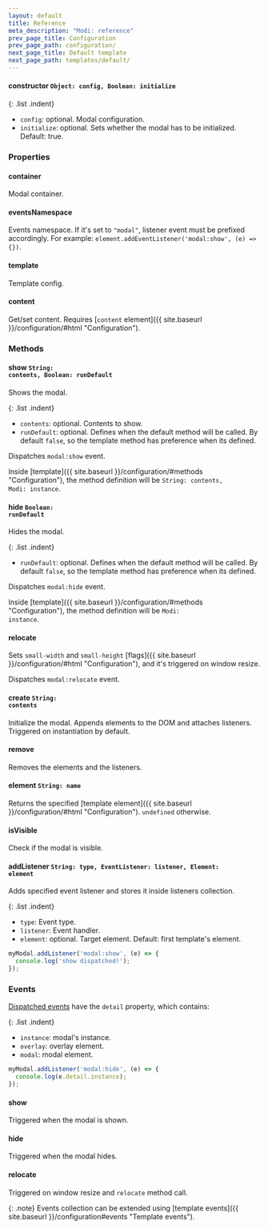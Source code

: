 ```yaml
---
layout: default
title: Reference
meta_description: "Modi: reference"
prev_page_title: Configuration
prev_page_path: configuration/
next_page_title: Default template
next_page_path: templates/default/
---
```


#### constructor <code>Object: config, Boolean: initialize</code>

{: .list .indent}
- <code>config</code>: optional. Modal configuration.
- <code>initialize</code>: optional. Sets whether the modal has to be initialized. Default: true.

### Properties

#### container

Modal container.

#### eventsNamespace

Events namespace. If it's set to <code>"modal"</code>, listener event must be prefixed accordingly. For example: <code>element.addEventListener('modal:show', (e) => {})</code>.

#### template

Template config.

#### content

Get/set content. Requires [<code>content</code> element]({{ site.baseurl }}/configuration/#html "Configuration").

### Methods

#### show <code>String: contents, Boolean: runDefault</code>

Shows the modal.

{: .list .indent}
- <code>contents</code>: optional. Contents to show.
- <code>runDefault</code>: optional. Defines when the default method will be called. By default <code>false</code>, so the template method has preference when its defined.

Dispatches <code>modal:show</code> event.

Inside [template]({{ site.baseurl }}/configuration/#methods "Configuration"), the method definition will be <code>String: contents, Modi: instance</code>.

#### hide <code>Boolean: runDefault</code>

Hides the modal.

{: .list .indent}
- <code>runDefault</code>: optional. Defines when the default method will be called. By default <code>false</code>, so the template method has preference when its defined.

Dispatches <code>modal:hide</code> event.

Inside [template]({{ site.baseurl }}/configuration/#methods "Configuration"), the method definition will be <code>Modi: instance</code>.

#### relocate

Sets <code>small-width</code> and <code>small-height</code> [flags]({{ site.baseurl }}/configuration/#html "Configuration"), and it's triggered on window resize.

Dispatches <code>modal:relocate</code> event.

#### create <code>String: contents</code>

Initialize the modal. Appends elements to the DOM and attaches listeners. Triggered on instantiation by default.

#### remove

Removes the elements and the listeners.

#### element <code>String: name</code>

Returns the specified [template element]({{ site.baseurl }}/configuration/#html "Configuration"). <code>undefined</code> otherwise.

#### isVisible

Check if the modal is visible.

#### addListener <code>String: type, EventListener: listener, Element: element</code>

Adds specified event listener and stores it inside listeners collection.

{: .list .indent}
- <code>type</code>: Event type.
- <code>listener</code>: Event handler.
- <code>element</code>: optional. Target element. Default: first template's element.

```js
myModal.addListener('modal:show', (e) => {
  console.log('show dispatched!');
});
```

### Events

[Dispatched events](https://developer.mozilla.org/en-US/docs/Web/API/CustomEvent "MDN CustomEvent") have the <code>detail</code> property, which contains:

{: .list .indent}
- <code>instance</code>: modal's instance.
- <code>overlay</code>: overlay element.
- <code>modal</code>: modal element.

```js
myModal.addListener('modal:hide', (e) => {
  console.log(e.detail.instance);
});
```

#### show

Triggered when the modal is shown.

#### hide

Triggered when the modal hides.

#### relocate

Triggered on window resize and <code>relocate</code> method call.

{: .note}
Events collection can be extended using [template events]({{ site.baseurl }}/configuration#events "Template events").
